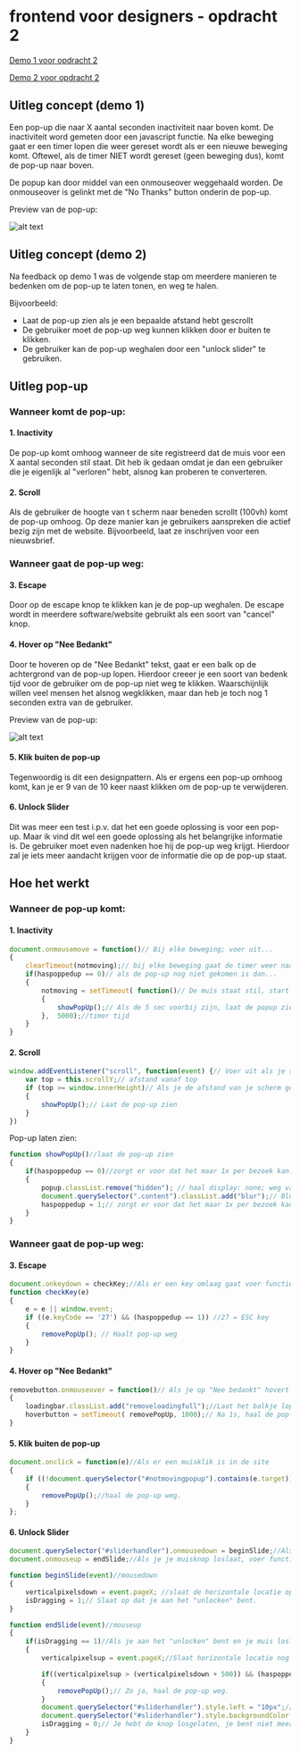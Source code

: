 # frontend voor designers - opdracht 2

[Demo 1 voor opdracht 2](https://ferryslot.github.io/frontendvoordesigners/opdracht2/v1/index.html)

[Demo 2 voor opdracht 2](https://ferryslot.github.io/frontendvoordesigners/opdracht2/v2/)

## Uitleg concept (demo 1)

Een pop-up die naar X aantal seconden inactiviteit naar boven komt.
De inactiviteit word gemeten door een javascript functie.
Na elke beweging gaat er een timer lopen die weer gereset wordt als er een nieuwe beweging komt.
Oftewel, als de timer NIET wordt gereset (geen beweging dus), komt de pop-up naar boven.

De popup kan door middel van een onmouseover weggehaald worden. De onmouseover is gelinkt met de "No Thanks" button onderin de pop-up.

[preview]: https://ferryslot.github.io/frontendvoordesigners/opdracht2/v1/images/popup_preview.png "Preview pop-up v1"

Preview van de pop-up: 

![alt text](https://raw.githubusercontent.com/FerrySlot/frontendvoordesigners/master/opdracht2/images/popup_preview.png "Preview pop-up v1")



## Uitleg concept (demo 2)

Na feedback op demo 1 was de volgende stap om meerdere manieren te bedenken om de pop-up te laten tonen, en weg te halen.

Bijvoorbeeld: 
* Laat de pop-up zien als je een bepaalde afstand hebt gescrollt
* De gebruiker moet de pop-up weg kunnen klikken door er buiten te klikken.
* De gebruiker kan de pop-up weghalen door een "unlock slider" te gebruiken.

## Uitleg pop-up

### Wanneer komt de pop-up:
#### 1. Inactivity
De pop-up komt omhoog wanneer de site registreerd dat de muis voor een X aantal seconden stil staat. Dit heb ik gedaan omdat je dan een gebruiker die je eigenlijk al "verloren" hebt, alsnog kan proberen te converteren.

#### 2. Scroll
Als de gebruiker de hoogte van t scherm naar beneden scrollt (100vh) komt de pop-up omhoog. Op deze manier kan je gebruikers aanspreken die actief bezig zijn met de website. Bijvoorbeeld, laat ze inschrijven voor een nieuwsbrief.

### Wanneer gaat de pop-up weg:
#### 3. Escape
Door op de escape knop te klikken kan je de pop-up weghalen. De escape wordt in meerdere software/website gebruikt als een soort van "cancel" knop.

#### 4. Hover op "Nee Bedankt"
Door te hoveren op de "Nee Bedankt" tekst, gaat er een balk op de achtergrond van de pop-up lopen. Hierdoor creeer je een soort van bedenk tijd voor de gebruiker om de pop-up niet weg te klikken. Waarschijnlijk willen veel mensen het alsnog wegklikken, maar dan heb je toch nog 1 seconden extra van de gebruiker.

[preview]: https://ferryslot.github.io/frontendvoordesigners/opdracht2/v1/images/neebedankt_hover.gif "Hover op nee bedankt"

Preview van de pop-up: 

![alt text](https://raw.githubusercontent.com/FerrySlot/frontendvoordesigners/master/opdracht2/images/neebedankt_hover.gif "Hover op nee bedankt")

#### 5. Klik buiten de pop-up
Tegenwoordig is dit een designpattern. Als er ergens een pop-up omhoog komt, kan je er 9 van de 10 keer naast klikken om de pop-up te verwijderen.

#### 6. Unlock Slider
Dit was meer een test i.p.v. dat het een goede oplossing is voor een pop-up. Maar ik vind dit wel een goede oplossing als het belangrijke informatie is. De gebruiker moet even nadenken hoe hij de pop-up weg krijgt. Hierdoor zal je iets meer aandacht krijgen voor de informatie die op de pop-up staat.

## Hoe het werkt

### Wanneer de pop-up komt:

#### 1. Inactivity
```javascript
document.onmousemove = function()// Bij elke beweging; voer uit...
{
    clearTimeout(notmoving);// bij elke beweging gaat de timer weer naar 5 sec
    if(haspoppedup == 0)// als de pop-up nog niet gekomen is dan...
    {
	    notmoving = setTimeout( function()// De muis staat stil, start de timer van 5 sec
	    { 
	    	showPopUp();// Als de 5 sec voorbij zijn, laat de popup zien.
	    }, 	5000);//timer tijd
	}
}
```

#### 2. Scroll
```javascript
window.addEventListener("scroll", function(event) {// Voer uit als je scrollt...
    var top = this.scrollY;// afstand vanaf top
    if (top >= window.innerHeight)// Als je de afstand van je scherm gescrollt hebt.
    {
    	showPopUp();// Laat de pop-up zien
    }
})
```

Pop-up laten zien:
```javascript
function showPopUp()//laat de pop-up zien
{
	if(haspoppedup == 0)//zorgt er voor dat het maar 1x per bezoek kan.
	{
   		popup.classList.remove("hidden"); // haal display: none; weg van de pop-up
        document.querySelector(".content").classList.add("blur");// Blur de achtergrond
   		haspoppedup = 1;// zorgt er voor dat het maar 1x per bezoek kan.
    }
}
```

### Wanneer gaat de pop-up weg:
#### 3. Escape
```javascript
document.onkeydown = checkKey;//Als er een key omlaag gaat voer functie uit...
function checkKey(e) 
{
    e = e || window.event;
    if ((e.keyCode == '27') && (haspoppedup == 1)) //27 = ESC key
    {
        removePopUp(); // Haalt pop-up weg
    }
}
```

#### 4. Hover op "Nee Bedankt"
```javascript
removebutton.onmouseover = function()// Als je op "Nee bedankt" hovert
{
	loadingbar.classList.add("removeloadingfull");//Laat het balkje lopen met CSS transition van 1s
	hoverbutton = setTimeout( removePopUp, 1000);// Na 1s, haal de pop-up weg.
}
```

#### 5. Klik buiten de pop-up
```javascript
document.onclick = function(e)//Als er een muisklik is in de site
{   
    if ((!document.querySelector("#notmovingpopup").contains(e.target)) && (isDragging == 0))//Als je ergens klikt wat niet de pop-up is.
    {
        removePopUp();//haal de pop-up weg.
    } 
};
```

#### 6. Unlock Slider
```javascript
document.querySelector("#sliderhandler").onmousedown = beginSlide;//Als je knop ingedrukt is, voer functie uit...
document.onmouseup = endSlide;//Als je je muisknop loslaat, voer functie uit...

function beginSlide(event)//mousedown
{
  	verticalpixelsdown = event.pageX; //slaat de horizontale locatie op van de muis
    isDragging = 1;// Slaat op dat je aan het "unlocken" bent.
}

function endSlide(event)//mouseup
{
    if(isDragging == 1)//Als je aan het "unlocken" bent en je muis loslaat.
    {
      	verticalpixelsup = event.pageX;//Slaat horizontale locatie nog een keer op

      	if((verticalpixelsup > (verticalpixelsdown + 500)) && (haspoppedup == 1))//Is je muis tijdens het unlocken 500px naar rechts gegaan?
      	{ 
      		removePopUp();// Zo ja, haal de pop-up weg.
      	}
        document.querySelector("#sliderhandler").style.left = "10px";// Zo niet, gaat de slider terug.
        document.querySelector("#sliderhandler").style.backgroundColor = "#E3655B";// Zo niet, verander de kleur terug
        isDragging = 0;// Je hebt de knop losgelaten, je bent niet meer aan het unlocken.
    }
}
```


